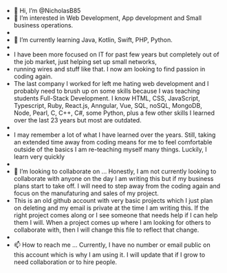 - 👋 Hi, I’m @NicholasB85
- 👀 I’m interested in Web Development, App development and Small business operations.
-   
- 🌱 I’m currently learning Java, Kotlin, Swift, PHP, Python. 
- 
-   I have been more focused on IT for past few years but completely out of the job market, just helping set up small networks, 
-   running wires and stuff like that. I now am looking to find passion in coding again.
-   The last company I worked for left me hating web development and I probably need to brush up on some skills because I was teaching students Full-Stack Development. I know HTML, CSS, JavaScript, Typescript, Ruby, React.js, Anngular, Vue, SQL, noSQL, MongoDB, Node, Pearl, C, C++, C#, some Python, plus a few other skills I learned over the last 23 years but most are outdated.  
-   
-   I may remember a lot of what I have learned over the years. Still, taking an extended time away from coding means for me to feel comfortable outside of the basics I am re-teaching myself many things. Luckily, I learn very quickly 
-   
- 💞️ I’m looking to collaborate on ... Honestly, I am not currently looking to collaborate with anyone on the day I am writing this but if my business plans start to take off. I will need to step away from the coding again and focus on the manufaturing and sales of my project.
-   This is an old github account with very basic projects which I just plan on deleting and my email is private at the time I am writing this. If the         right project comes along or I see someone that needs help if I can help them I will. When a project comes up where I am looking for others to             collaborate with, then I will change this file to reflect that change. 
-   
- 📫 How to reach me ... Currently, I have no number or email public on this account which is why I am using it. I will update that if I grow to need           collaboration or to hire people.

<!---
NicholasB85/NicholasB85 is a ✨ special ✨ repository because its `README.md` (this file) appears on your GitHub profile.
You can click the Preview link to take a look at your changes.
--->
